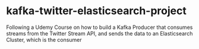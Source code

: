 # kafka-twitter-elasticsearch-project
Following a Udemy Course on how to build a Kafka Producer that consumes streams from the Twitter Stream API, and sends the data to an Elasticsearch Cluster, which is the consumer

